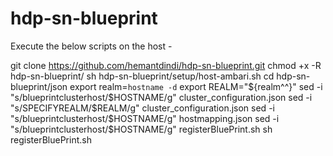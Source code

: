 # hdp-sn-blueprint

Execute the below scripts on the host - 

git clone https://github.com/hemantdindi/hdp-sn-blueprint.git
chmod +x -R hdp-sn-blueprint/
sh hdp-sn-blueprint/setup/host-ambari.sh
cd hdp-sn-blueprint/json
export realm=`hostname -d`
export REALM="${realm^^}"
sed -i "s/blueprintclusterhost/$HOSTNAME/g" cluster_configuration.json
sed -i "s/SPECIFYREALM/$REALM/g" cluster_configuration.json
sed -i "s/blueprintclusterhost/$HOSTNAME/g" hostmapping.json
sed -i "s/blueprintclusterhost/$HOSTNAME/g" registerBluePrint.sh
sh registerBluePrint.sh
